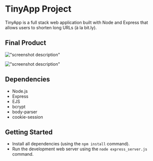 # TinyApp Project

TinyApp is a full stack web application built with Node and Express that allows users to shorten long URLs (à la bit.ly).

## Final Product

!["screenshot description"]()

!["screenshot description"]()

## Dependencies

- Node.js
- Express
- EJS
- bcrypt
- body-parser
- cookie-session

## Getting Started

- Install all dependencies (using the `npm install` command).
- Run the development web server using the `node express_server.js` command.
